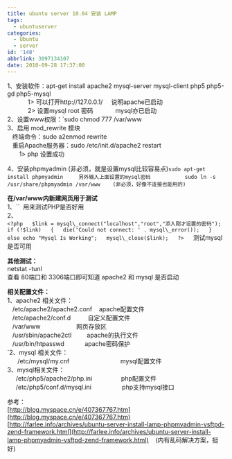 ```yaml
---
title: ubuntu server 10.04 安装 LAMP
tags:
  - ubuntuserver
categories:
  - Ubuntu
  - server
id: '148'
abbrlink: 3097134107
date: 2010-09-28 17:37:00
---
```


1、安装软件：apt-get install apache2 mysql-server mysql-client php5 php5-gd php5-mysql  
            1> 可以打开http://127.0.0.1/     说明apache已启动  
            2> 设置mysql root 密码             mysql亦已启动  
2、设置www权限：`sudo chmod 777 /var/www  
3、启用 mod_rewrite 模块  
   终端命令：sudo a2enmod rewrite  
   重启Apache服务器：sudo /etc/init.d/apache2 restart  
       1> php 设置成功  
  
4、安装phpmyadmin (非必须，就是设置mysql比较容易点)` sudo apt-get install phpmyadmin     另外输入上面设置的mysql密码  
        sudo ln -s /usr/share/phpmyadmin /var/www    (非必须，好像不连接也能用的)  
`  
  
  
**在/var/www内新建网页用于测试**  
1、``<?php phpinfo(); ?>  用来测试PHP是否好用  
2、  
`<?php  
$link = mysql\_connect("localhost","root","添入刚才设置的密码");  
if (!$link)  
{  
die('Could not connect: ' . mysql\_error());  
}  
else echo "Mysql Is Working";  
mysql\_close($link);  
?>  
`测试mysql是否可用  
  
**其他测试：**  
netstat -tunl  
查看 80端口和 3306端口即可知道 apache2 和 mysql 是否启动  
  
**相关配置文件：**  
1、apache2 相关文件：  
   /etc/apache2/apache2.conf    apache配置文件  
   /etc/apache2/conf.d          自定义配置文件  
   /var/www                     网页存放区  
   /usr/sbin/apache2ctl         apache的执行文件  
   /usr/bin/htpasswd            apache密码保护  
`2、mysql 相关文件：  
      /etc/mysql/my.cnf                              mysql配置文件  
3、mysql相关文件：  
     /etc/php5/apache2/php.ini                 php配置文件  
     /etc/php5/conf.d/mysql.ini                  php支持mysql接口  
  
  
  
参考：  
[http://blog.myspace.cn/e/407367767.htm](http://blog.myspace.cn/e/407367767.htm)  
[http://farlee.info/archives/ubuntu-server-install-lamp-phpmyadmin-vsftpd-zend-framework.html](http://farlee.info/archives/ubuntu-server-install-lamp-phpmyadmin-vsftpd-zend-framework.html)    (内有乱码解决方案，挺好)